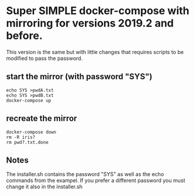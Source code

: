 # Super SIMPLE docker-compose with mirroring for versions 2019.2 and before.
This version is the same but with little changes that requires scripts to be modified to pass the password. 

## start the mirror (with password "SYS")
```
echo SYS >pwdA.txt
echo SYS >pwdB.txt
docker-compose up
```

## recreate the mirror
```
docker-compose down
rm -R iris?
rm pwd?.txt.done

```

## Notes

The installer.sh contains the password "SYS" as well as the echo commands from the exampel. If you prefer a different password you must change it also in the installer.sh
